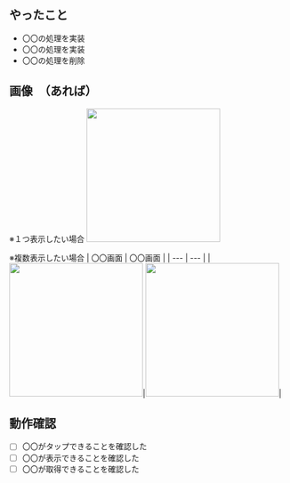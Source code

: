 ## やったこと
* 〇〇の処理を実装
* 〇〇の処理を実装
* 〇〇の処理を削除

## 画像　（あれば）
※１つ表示したい場合
<img width="240" src="画像URL">

※複数表示したい場合
| 〇〇画面 | 〇〇画面 |
| --- | --- |
|<img width="240" src="画像URL">|<img width="240" src="画像URL">|

## 動作確認
- [ ] 〇〇がタップできることを確認した
- [ ] 〇〇が表示できることを確認した
- [ ] 〇〇が取得できることを確認した
